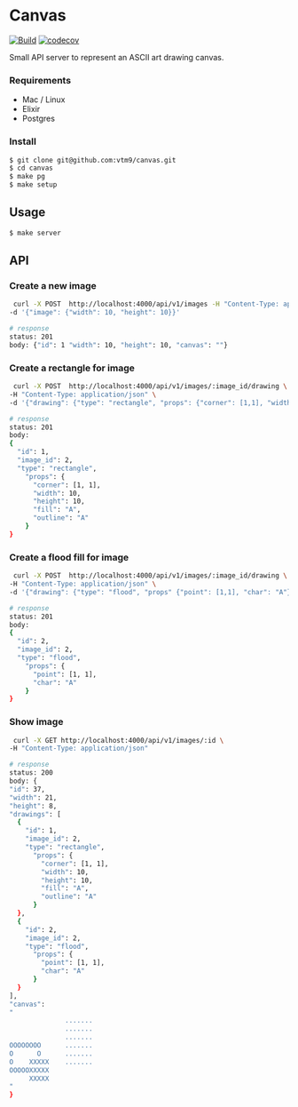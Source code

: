 # Canvas

[![Build](https://github.com/vtm9/canvas/workflows/Build/badge.svg)](https://github.com/vtm9/canvas/actions)
[![codecov](https://codecov.io/gh/vtm9/canvas/branch/master/graph/badge.svg)](https://codecov.io/gh/vtm9/canvas)

Small API server to represent an ASCII art drawing canvas.

### Requirements

- Mac / Linux
- Elixir
- Postgres

### Install

```bash
$ git clone git@github.com:vtm9/canvas.git
$ cd canvas
$ make pg
$ make setup
```

## Usage

```bash
$ make server
```

## API

### Create a new image

```bash
 curl -X POST  http://localhost:4000/api/v1/images -H "Content-Type: application/json" \
-d '{"image": {"width": 10, "height": 10}}'

# response
status: 201
body: {"id": 1 "width": 10, "height": 10, "canvas": ""}
```

### Create a rectangle for image

```bash
 curl -X POST  http://localhost:4000/api/v1/images/:image_id/drawing \
-H "Content-Type: application/json" \
-d '{"drawing": {"type": "rectangle", "props": {"corner": [1,1], "width": 10, "height": 10, "fill": "A", "outline": "B"}}}'

# response
status: 201
body:
{
  "id": 1,
  "image_id": 2,
  "type": "rectangle",
    "props": {
      "corner": [1, 1],
      "width": 10,
      "height": 10,
      "fill": "A",
      "outline": "A"
    }
}

```

### Create a flood fill for image

```bash
 curl -X POST  http://localhost:4000/api/v1/images/:image_id/drawing \
-H "Content-Type: application/json" \
-d '{"drawing": {"type": "flood", "props" {"point": [1,1], "char": "A"}}}'

# response
status: 201
body: 
{
  "id": 2,
  "image_id": 2,
  "type": "flood",
    "props": {
      "point": [1, 1],
      "char": "A"
    }
}
```

### Show image

```bash
 curl -X GET http://localhost:4000/api/v1/images/:id \
-H "Content-Type: application/json"

# response
status: 200
body: {
"id": 37,
"width": 21,
"height": 8,
"drawings": [
  {
    "id": 1,
    "image_id": 2,
    "type": "rectangle",
      "props": {
        "corner": [1, 1],
        "width": 10,
        "height": 10,
        "fill": "A",
        "outline": "A"
      }
  },
  {
    "id": 2,
    "image_id": 2,
    "type": "flood",
      "props": {
        "point": [1, 1],
        "char": "A"
      }
  }
],
"canvas":
"
              .......
              .......
              .......
OOOOOOOO      .......
O      O      .......
O    XXXXX    .......
OOOOOXXXXX
     XXXXX
"
}
```

